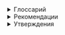 <details>
<summary>
Глоссарий
</summary>

---

#### Атомарные операции (atomic operations)

Операции A и B являются атомарными, если, с точки зрения потока,
выполняющего операцию A, операция B либо была целиком выполнена
другим потоком, либо не выполнена даже частично.

---

#### Составные действия (compound actions)

Последовательность операций, которые должны выполняться
атомарно, чтобы оставаться потокобезопасными.

---

#### Мониторный/внутренний замок (monitor/intrinsic lock)

Java предоставляет встроенный замковый механизм для усиления
атомарности — синхронизированный блок, состоящий из ссылки на
объект-замок (lock) и блока кода, который будет им защищен. 
Ключевое слово `synchronized` является условным обозначением и метода,
и замка. Статические синхронизированные методы используют объект
`Class`.

```java
synchronized (lock) {
    // Обратиться к защищаемому замком совместному состоянию либо его изменить
}
```

Каждый объект Java может неявно действовать как lock для целей
синхронизации, то есть являться внутренним замком (intrinsic lock)
или мониторным замком (monitor lock). Lock автоматически приобретается выполняющим потоком 
перед входом в синхронизированный блок и автоматически освобождается, когда управление выходит из
синхронизированного блока: либо обычным путем выполнения кода,
либо путем исключения из блока. Приобрести внутренний lock можно
только при входе в синхронизированный блок или в метод, защищенный
этим lock.

---

#### Мьютекс (mutex)

Внутренние замки в Java действуют как взаимоисключающие locks —
мьютексы (mutual exclusion locks). Это означает, что замком может владеть не более чем один поток. Когда поток А пытается приобрести lock,
которым владеет поток В, он должен ждать или блокировать продвижение
до тех пор, пока В его не освободит. Если В не освободит lock никогда,
то А будет ждать вечно. Поскольку только один поток за раз может выполнять блок кода, 
защищенный замком, синхронизированные блоки, защищенные тем же замком,
выполняются атомарно. Никакой поток, выполняющий синхронизированный блок, не может наблюдать другой поток в синхронизированном
блоке, защищенном тем же замком.

---

#### Повторно входимые внутренние замки (reentrant intrinsic lock)

Когда поток запрашивает `lock`, которым уже владеет другой поток, он
блокирует продвижение. Но так как внутренние `locks` являются повторно входимыми (reentrant),
если поток пытается приобрести `lock`,
которым он уже владеет, то запрос выполнится успешно. Повторная
входимость означает, что `locks` приобретаются в расчете на один поток,
а не в расчете на один вызов, путем ассоциирования потоков с `locks`.

---

#### Volatile-переменные

Язык Java также предоставляет альтернативную, более слабую форму
синхронизации — использование volatile-переменных, обновления
которых распространяются предсказуемо всеми потоками. Переменная
`volatile` для компилятора и рабочей среды является совместной, то есть
операции над ней не будут переупорядочены с другими операциями в памяти. Volatile-переменные
не кэшируются в регистрах или кэшах, где данные скрыты от других процессоров, 
поэтому их чтение всегда возвращает самый последний результат операций записи.
Обращение к volatile-переменной не может побудить выполняющий поток к блокированию, 
что делает ее легковесным механизмом синхронизации.

Использование volatile-переменных оправданно при следующих
условиях:

1) Записи в переменную не зависят от ее текущего значения, либо есть
гарантия, что значения переменной обновляются только одним потоком.
2) Переменная не участвует в инвариантах с другими переменными состояния.
3) При обращении к переменной заранее не требуется блокировка.

---

#### Безопасность из ниоткуда

Когда поток читает переменную без синхронизации, он может увидеть
устаревшее значение, но можно утверждать, что это значение было помещено туда каким-то потоком,
а не возникло случайно. Эта гарантия безопасности называется _безопасностью из ниоткуда_.

Она применима ко всем переменным с одним исключением: 64-разрядные числовые переменные 
(с типом double и long), которые не объявлены `volatile`. Модель памяти Java требует,
чтобы операции доставки из памяти и сохранения в память были атомарными, но переменным типов
`double` и `long` разрешено воспринимать 64-разрядное чтение и запись как две отдельные 32-разрядные
операции. Если чтения и записи происходят в разных потоках, то при чтении переменной `long`
можно получить назад верхние 32 бита одного значения и нижние 32 бита другого. Таким образом,
использовать в многопоточных программах совместные `mutable` переменные с типом
`double` и `long` небезопасно, если они не объявлены `volatile` или не защищены замком.

---

####  Публикация (publishing) объекта
Это означает его доступность за пределами текущей области действия. Например, ссылка на объект
может позволить другому коду вернуть его из неприватного метода или передать его методу
в другом классе. Публикация переменных внутреннего состояния препятствует инкапсуляции и
соблюдению инвариантов, а публикация объектов до момента их полного конструирования ставит
под угрозу потокобезопасность.

Самая простая форма публикации — это ссылка в публичном статическом поле. 
Метод `initialize` создает и публикует экземпляр нового хеш-множества, сохраняя ссылку
на него в `secrets`.

```java
public static Set<Secret> secrets;

public void initializeO {
    secrets = new HashSet<>();
}
```

Публикация одного объекта может косвенно публиковать другие. Если вы добавите Secret
в опубликованное множество `secrets`, то дополнение также опубликуется, 
потому что любой код может выполнить итеративный обход множества и получить ссылку
на новый Secret.

Еще одним механизмом публикации объекта или его внутреннего состояния является публикация
экземпляра внутреннего класса. Когда класс `ThisEscape` публикует слушателя `EventListener`,
он неявно публикует и окаймляющий его экземпляр `ThisEscape`, потому что экземпляры
внутреннего класса содержат скрытую ссылку на него.

```java
@NotThreadSafe
public class ThisEscape {
    
    public ThisEscape(EventSource source) {
        source.registerListener(
            new EventListener() {
                public void onEvent(Event e) {
                    doSomething(e);
                }
            });
    }
}
```

```java
@ThreadSafe
public class SafeListener {

    private final EventListener listener;

    private SafeListener() {
        listener = new EventListener() {
            public void onEvent(Event e) {
                doSomething(e);
            }
        };
    }

    public static SafeListener newInstance(Eventsource source) {
        SafeListener safe = new SafeListener();
        source.registerListener(safe.listener);
        return safe;
    }
}
```

---

#### Ускользнувший (escaped) объект

Объект, который не вовремя публикуется.

---

#### Immutable объект

Объект является immutable, если:

1) Его состояние невозможно изменить после конструирования.
2) Все поля являются final.
3) Он надлежаще сконструирован (ссылка this не ускользает).

---

#### Фактически immutable объекты (effectively immutable)

Объекты, которые не являются immutable, но состояние которых не
будет изменено после публикации, называются фактически immutable.

---

</details>



<details>
<summary>
Рекомендации
</summary>

---

Для сохранения непротиворечивости состояний обновляйте состояния родственных
переменных в единой атомарной операции.

```java
@NotThreadSafe
public class NumberTracker {
    
    private int previousNumber;
    private int currentNumber;
    
    public void updateNumber(int number) {
        previousNumber = currentNumber;
        currentNumber = number;
    }
}
```

```java
@ThreadSafe
public class NumberTracker {
    
    private int previousNumber;
    private int currentNumber;
    
    public synchronized void updateNumber(int number) {
        previousNumber = currentNumber;
        currentNumber = number;
    }
}
```

---

Избегайте удержания блокировки во время длительных вычислений или
операций, таких как сетевой или консольный ввод-вывод.

[Пример](concurrency-examples-5-servlet-attempts-to-cache-its-last-result)

---

Чтобы обеспечить видимость актуальных значений совместных переменных, 
синхронизируйте читающие и пишущие потоки на общем замке.

---

Не позволяйте ссылке `this` ускользнуть во время конструирования.

Распространенной ошибкой, позволяющей ссылке `this` ускользнуть,
является запуск потока из конструктора. Когда объект создает поток из
своего конструктора, он почти всегда делится своей ссылкой `this` с новым
потоком, явно или неявно. Тогда новый поток видит владеющий объект
до своего окончательного конструирования. Нет ничего плохого в создании потока в конструкторе, но лучше
не запускать поток сразу. Вместо этого добавьте метод start или initialize, запускающий собственный поток.
Это позволит делиться объектом, построение которого гарантированно завершено.

```java
@NotThreadSafe
public class ThreadExecutorService {
    
    private ExecutorService executor;

    public ThreadExecutorService() {
        this.executor = Executors.newSingleThreadExecutor();
        executor.execute(this::doSomething);
    }
    
    private void doSomething() {
        // code
    }
}
```

```java
@ThreadSafe
public class ThreadExecutorService {
    
    private ExecutorService executor;

    public ThreadExecutorService() {
        this.executor = Executors.newSingleThreadExecutor();
    }

    public void start() {
        executor.execute(this::doSomething);
    }

    private void doSomething() {
        // code
    }
}
```

---

Способы обеспечения потокобезопасности классов без необходимости синхронизации включают:

1) [Ограничением стеком](concurrency-examples-9.1-stack-confinement).
2) [ThreadLocal](concurrency-examples-9.2-thread-local).
3) [Immutable объекты](concurrency-examples-9.3-immutable-class).

---

</details>



<details>
<summary>
Утверждения
</summary>

---

Потокобезопасные классы инкапсулируют любую необходимую синхронизацию сами и не нуждаются в помощи клиента.
Ни один набор операций, выполняемых последовательно либо конкурентно на экземплярах потокобезопасного класса,
не может побудить экземпляр находиться в недопустимом состоянии.

---

Все обращения к mutable переменной должны выполняться с удержанием одного и того же `lock`. 
Только тогда переменная будет надежно защищена этим `lock` от одновременного доступа нескольких потоков.

Распространенная ошибка — считать, что синхронизация должна использоваться только во время записи
в совместные переменные.

[Пример](concurrency-examples-8-mutable-integer)

---

Каждая совместная mutable переменная должна быть защищена
только одним замком.

---

Когда каждый доступ к переменной осуществляется с удержанием `lock`, только один поток за раз может к ней
обратиться. Когда класс имеет инварианты, включающие более одной переменной состояния, каждая переменная,
участвующая в инварианте, должна быть защищена тем же `lock`. Это позволит обращаться к переменным или
обновлять их в единой атомарной операции, соблюдая инвариант.

[Пример](concurrency-examples-5-servlet-attempts-to-cache-its-last-result)

---

Когда поток А выполняет синхронизированный блок, а затем поток B входит в синхронизированный блок,
защищенный тем же `lock`, значения переменных, которые были видны потоку А до освобождения `lock`, 
будут видны потоку B по приобретении `lock`. Без синхронизации видимость не гарантирована.

[Пример](concurrency-examples-8-mutable-integer)

---

Без синхронизации компилятор, процессор и рабочая среда могут запутать порядок выполнения операций.
Не стоит ожидать естественного порядка действий памяти в недостаточно синхронизированных
многопоточных программах.

[Пример](concurrency-examples-7-sharing-variables-without-sync)

---

Эффекты видимости volatile-переменной выходят за пределы ее значения. Когда поток А пишет значение
в volatile-переменную и затем поток В ее читает, значения всех переменных, которые были видны до этой
записи, становятся видимыми потоку В. Запись в volatile-переменную
похожа на выход из синхронизированного блока, а ее чтение — на вход
в него.

В любом случае на экран будет выводиться текст "Значение переменной number: 5". 
Однако, если убрать ключевое слово volatile или поменять порядок операций присваивания, 
то возможен вывод "Значение переменной number: 0", что является следствием нарушения потокобезопасности.

```java
@ThreadSafe
public class VolatileVisibility {

    private volatile boolean flag;
    private int number;

    public void writer() {
        number = 5;
        flag = true;
    }

    public void reader() {
        while (!flag) {
            Thread.yield();
        }

        System.out.println("Значение переменной number: " + number);
    }

    public static void main(String[] args) {
        VolatileVisibility object = new VolatileVisibility();

        Thread a = new Thread(object::writer);
        Thread b = new Thread(object::reader);

        a.start();
        b.start();
    }
}
```

---

Блокировка может гарантировать как видимость, так и атомарность,
а volatile-переменные гарантируют только видимость.

---

Immutable объекты всегда являются потокобезопасными.

[Пример1](concurrency-examples-5-servlet-attempts-to-cache-its-last-result)

[Пример2](concurrency-examples-9.3-immutable-class)

---

Immutable объекты могут безопасно использоваться потоками без
дополнительной синхронизации, даже когда синхронизация для их публикации не используется.
Однако если final поля ссылаются на mutable объекты, то
синхронизация по-прежнему необходима для доступа к состоянию этих
объектов.

[Пример](concurrency-examples-10-safe-publication)

---

Безопасную публикацию mutable объекта, при которой ссылка на него и его
состояние видна всем потокам в одно и то же время, можно провести
с помощью:

• инициализации объектной ссылки из статического инициализатора;

• сохранения ссылки на него в volatile-поле либо в AtomicReference;

• сохранения ссылки на него в final поле надлежаще сконструированного объекта;

• сохранения ссылки на него в поле, которое надлежаще защищается
lock.

[Пример](concurrency-examples-10-safe-publication)

---

Если поток `А` помещает объект X в потокобезопасную коллекцию `Vector`
или `synchronizedList`, а затем поток `В` извлекает его, то `В` гарантированно
видит состояние X в том виде, в каком `А` его оставил, даже если передающий код не имеет явной синхронизации.
Потокобезопасные библиотечные коллекции предлагают следующие гарантии безопасной публикации:

• ключ или значение, размещенные в Hashtable, synchronizedMap либо ConcurrentMap, безопасно публикуются в
любом потоке, который извлекает их из ассоциативного массива Мар (напрямую или через итератор);

• элемент, размещенный в `Vector`, `CopyOnWriteArrayList`, `CopyOnWriteArraySet`, `synchronizedList` 
либо `synchronizedSet`, безопасно публикуется в любом потоке, который извлекает его из коллекции;

• элемент, размещенный в `BlockingQueue` либо `ConcurrentLinkedQueue`, безопасно публикуется в любом потоке, который
извлекает его из очереди.

---

Безопасно опубликованные фактически immutable объекты могут
безопасно использоваться любым потоком без дополнительной синхронизации.

Например, класс Date является mutable, но если вы используете его
как immutable, то сэкономите на блокировке. Предположим, вы хотите поддержать ассоциативный массив Мар, 
хранящий время последнего входа каждого пользователя в систему:

```java
public Map<String, Date> lastLogin = Collections.synchronizedMap(new HashMap<>());
```

Если значения Date не изменятся после их размещения в массиве Мар, то
синхронизации в реализации synchronizedMap достаточно для безопасной
публикации значений Date, и при доступе к ним дополнительная синхронизация не потребуется.

---

Требования к публикации объекта зависят от его изменяемости:

• immutable объекты могут быть опубликованы любым механизмом;

• фактически immutable объекты должны быть безопасно опубликованы;

• mutable объекты должны быть безопасно опубликованы и быть либо потокобезопасными, либо защищенными lock.

---

</details>